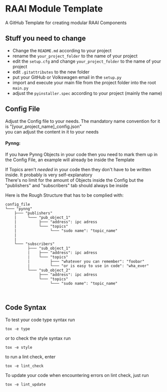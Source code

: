 # RAAI Module Template
A GitHub Template for creating modular RAAI Components

## Stuff you need to change
- Change the ```README.md``` according to your project
- rename the ```your_project_folder``` to the name of your project
- edit the ```setup.cfg``` and change `your_project_folder` to the name of your project
- edit ```.gitattributes``` to the new folder
- put your GitHub or Volkswagen email in the ```setup.py```
- import and execute your main file from the project folder into the root ```main.py```
- adjust the ```pyinstaller.spec``` according to your project (mainly the name)

## Config File
Adjust the Config file to your needs. The mandatory name convention for it is "[your_project_name]_config.json" <br>
you can adjust the content in it to your needs

#### Pynng:
If you have Pynng Objects in your code then you need to mark them up in the Config File, an example will already be
inside the Template

If Topics aren't *needed* in your code then they don't have to be written inside. It probably is very self-explanatory<br>
There's no limit for the amount of Objects inside the Config but the "publishers" and "subscribers" tab should always be
inside

Here is the Rough Structure that has to be complied with:

```
config_file
└─── "pynng"
    ├─── "publishers"
    |     └─── "pub_object_1"
    |          ├─── "address": ipc adress
    |          └─── "topics"
    |               └─── "sudo name": "topic_name"
    |
    |
    └─── "subscribers"
          ├─── "sub_object_1"
          |    ├─── "address": ipc adress
          |    └─── "topics"
          |         ├─── "whatever you can remember": "foobar"
          |         └─── "or is easy to use in code": "wha_ever"
          └─── "sub_object_2"
               ├─── "address": ipc adress
               └─── "topics"
                    └─── "sudo name": "topic_name"
    
            
```

## Code Syntax
To test your code type syntax run

```
tox -e type
```

or to check the style syntax run
```
tox -e style
```

to run a lint check, enter
```
tox -e lint_check
```

To update your code when encountering errors on lint check, just run
```
tox -e lint_update
```

